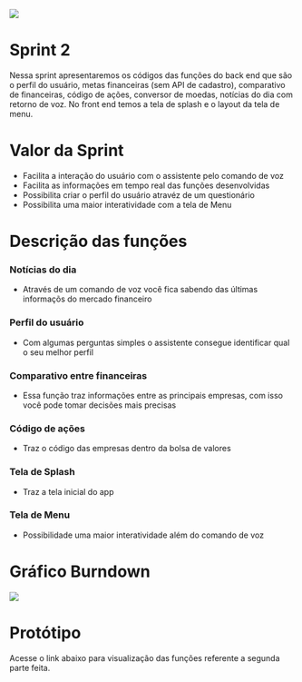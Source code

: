 <!DOCTYPE html>

<p align="left">
  <img src="https://github.com/TheLooksDatabase/Julius/blob/main/3)%20Images/Backlog/backlog%203.png" />
</p>  

<h1 align="left">Sprint 2</h1>

  Nessa sprint apresentaremos os códigos das funções do back end que são o perfil do usuário, metas financeiras (sem API de cadastro), comparativo de financeiras, código de ações, conversor de moedas, notícias do dia com retorno de voz. 
No front end temos a tela de splash e o layout da tela de menu.


<h1 align="left">Valor da Sprint</h1>

- Facilita a interação do usuário com o assistente pelo comando de voz
- Facilita as informações em tempo real das funções desenvolvidas
- Possibilita criar o perfil do usuário atravéz de um questionário
- Possibilita uma maior interatividade com a tela de Menu


<h1 align="left">Descrição das funções</h1>

### Notícias do dia

- Através de um comando de voz você fica sabendo das últimas informaçõs do mercado financeiro

### Perfil do usuário

- Com algumas perguntas simples o assistente consegue identificar qual o seu melhor perfil 

### Comparativo entre financeiras

- Essa função traz informações entre as principais empresas, com isso você pode tomar decisões mais precisas

### Código de ações

- Traz o código das empresas dentro da bolsa de valores

### Tela de Splash

- Traz a tela inicial do app

### Tela de Menu

- Possibilidade uma maior interatividade além do comando de voz

<h1 align="left">Gráfico Burndown</h1>
<p align="left">
  <img src="https://github.com/TheLooksDatabase/Julius/blob/main/3)%20Images/img_burndown1.PNG" />
</p> 



<h1 align="left">Protótipo</h1>

  Acesse o link abaixo para visualização das funções referente a segunda parte feita.
  

					  

